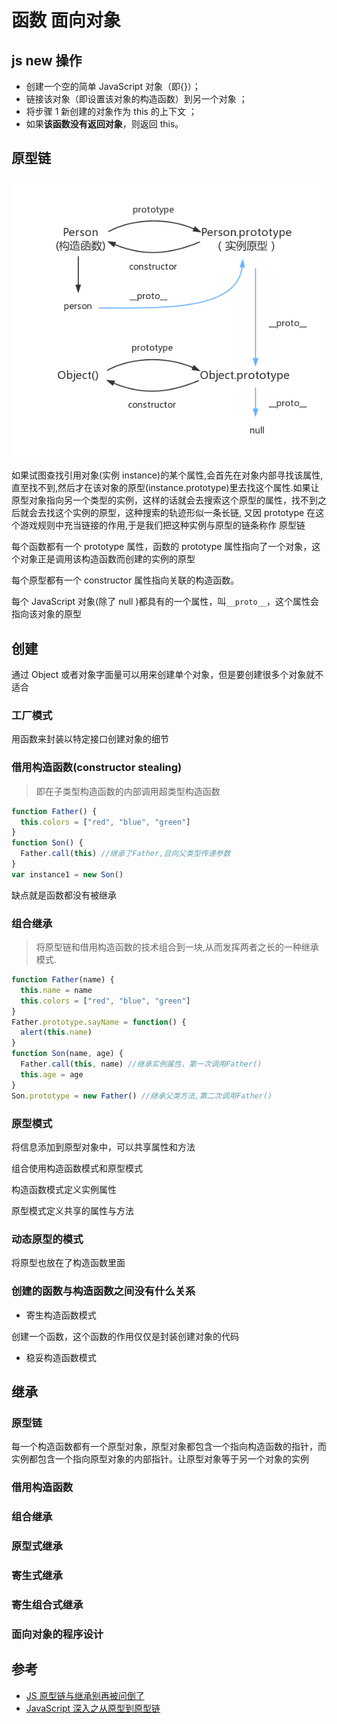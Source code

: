 # 函数 面向对象

## js new 操作

- 创建一个空的简单 JavaScript 对象（即{}）；
- 链接该对象（即设置该对象的构造函数）到另一个对象 ；
- 将步骤 1 新创建的对象作为 this 的上下文 ；
- 如果**该函数没有返回对象**，则返回 this。

## 原型链

![原型链](./imgs/prototype5.png)

如果试图查找引用对象(实例 instance)的某个属性,会首先在对象内部寻找该属性,直至找不到,然后才在该对象的原型(instance.prototype)里去找这个属性.如果让原型对象指向另一个类型的实例，这样的话就会去搜索这个原型的属性，找不到之后就会去找这个实例的原型，这种搜索的轨迹形似一条长链, 又因 prototype 在这个游戏规则中充当链接的作用,于是我们把这种实例与原型的链条称作 原型链

每个函数都有一个 prototype 属性，函数的 prototype 属性指向了一个对象，这个对象正是调用该构造函数而创建的实例的原型

每个原型都有一个 constructor 属性指向关联的构造函数。

每个 JavaScript 对象(除了 null )都具有的一个属性，叫`__proto__`，这个属性会指向该对象的原型

## 创建

通过 Object 或者对象字面量可以用来创建单个对象，但是要创建很多个对象就不适合

### 工厂模式

用函数来封装以特定接口创建对象的细节

### 借用构造函数(constructor stealing)

> 即在子类型构造函数的内部调用超类型构造函数

```js
function Father() {
  this.colors = ["red", "blue", "green"]
}
function Son() {
  Father.call(this) //继承了Father,且向父类型传递参数
}
var instance1 = new Son()
```

缺点就是函数都没有被继承

### 组合继承

> 将原型链和借用构造函数的技术组合到一块,从而发挥两者之长的一种继承模式.

```js
function Father(name) {
  this.name = name
  this.colors = ["red", "blue", "green"]
}
Father.prototype.sayName = function() {
  alert(this.name)
}
function Son(name, age) {
  Father.call(this, name) //继承实例属性，第一次调用Father()
  this.age = age
}
Son.prototype = new Father() //继承父类方法,第二次调用Father()
```

### 原型模式

将信息添加到原型对象中，可以共享属性和方法

组合使用构造函数模式和原型模式

构造函数模式定义实例属性

原型模式定义共享的属性与方法

### 动态原型的模式

将原型也放在了构造函数里面

### 创建的函数与构造函数之间没有什么关系

- 寄生构造函数模式

创建一个函数，这个函数的作用仅仅是封装创建对象的代码

- 稳妥构造函数模式

## 继承

### 原型链

每一个构造函数都有一个原型对象，原型对象都包含一个指向构造函数的指针，而实例都包含一个指向原型对象的内部指针。让原型对象等于另一个对象的实例

### 借用构造函数

### 组合继承

### 原型式继承

### 寄生式继承

### 寄生组合式继承

### 面向对象的程序设计

## 参考

- [JS 原型链与继承别再被问倒了](https://juejin.im/post/58f94c9bb123db411953691b)
- [JavaScript 深入之从原型到原型链](https://github.com/mqyqingfeng/blog/issues/2)
